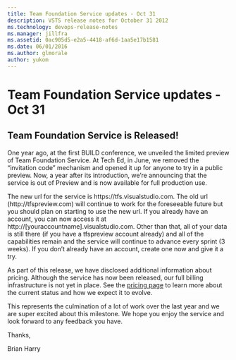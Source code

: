 ```yaml
---
title: Team Foundation Service updates - Oct 31
description: VSTS release notes for October 31 2012
ms.technology: devops-release-notes
ms.manager: jillfra
ms.assetid: 0ac905d5-e2a5-4418-af6d-1aa5e17b1581
ms.date: 06/01/2016
ms.author: glmorale
author: yukom
---
```


# Team Foundation Service updates - Oct 31

## Team Foundation Service is Released!

One year ago, at the first BUILD conference, we unveiled the limited preview of Team Foundation Service. At Tech Ed, in June, we removed the “invitation code” mechanism and opened it up for anyone to try in a public preview. Now, a year after its introduction, we’re announcing that the service is out of Preview and is now available for full production use.

The new url for the service is https:\//tfs.visualstudio.com. The old url (http:\//tfspreview.com) will continue to work for the foreseeable future but you should plan on starting to use the new url. If you already have an account, you can now access it at http://[youraccountname].visualstudio.com. Other than that, all of your data is still there (if you have a tfspreview account already) and all of the capabilities remain and the service will continue to advance every sprint (3 weeks). If you don’t already have an account, create one now and give it a try.

As part of this release, we have disclosed additional information about pricing. Although the service has now been released, our full billing infrastructure is not yet in place. See the [pricing page](https://visualstudio.microsoft.com/products/visual-studio-online-overview-vs) to learn more about the current status and how we expect it to evolve.

This represents the culmination of a lot of work over the last year and we are super excited about this milestone. We hope you enjoy the service and look forward to any feedback you have.

Thanks,

Brian Harry
